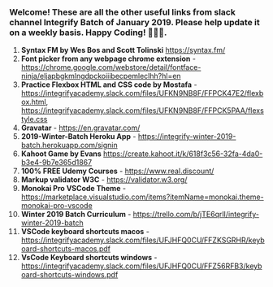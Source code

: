 ### Welcome! These are all the other useful links from slack channel Integrify Batch of January 2019. Please help update it on a weekly basis. Happy Coding! 🙊😀😍.

1. **Syntax FM by Wes Bos and Scott Tolinski** https://syntax.fm/
2. **Font picker from any webpage chrome extension** - https://chrome.google.com/webstore/detail/fontface-ninja/eljapbgkmlngdpckoiiibecpemleclhh?hl=en
3. **Practice Flexbox HTML and CSS code by Mostafa** - https://integrifyacademy.slack.com/files/UFKN9NB8F/FFPCK47E2/flexbox.html, https://integrifyacademy.slack.com/files/UFKN9NB8F/FFPCK5PAA/flexstyle.css
4. **Gravatar** - https://en.gravatar.com/
5. **2019-Winter-Batch Heroku App** -
   https://integrify-winter-2019-batch.herokuapp.com/signin
6. **Kahoot Game by Evans** https://create.kahoot.it/k/618f3c56-32fa-4da0-b3e4-9b7e365d1867
7. **100% FREE Udemy Courses** - https://www.real.discount/
8. **Markup validator W3C** - https://validator.w3.org/
9. **Monokai Pro VSCode Theme** - https://marketplace.visualstudio.com/items?itemName=monokai.theme-monokai-pro-vscode
10. **Winter 2019 Batch Curriculum** - https://trello.com/b/jTE6qrlI/integrify-winter-2019-batch
11. **VSCode keyboard shortcuts macos** - https://integrifyacademy.slack.com/files/UFJHFQ0CU/FFZKSGRHR/keyboard-shortcuts-macos.pdf
12. **VsCode Keyboard shortcuts windows** - https://integrifyacademy.slack.com/files/UFJHFQ0CU/FFZ56RFB3/keyboard-shortcuts-windows.pdf
